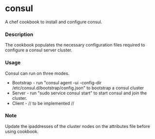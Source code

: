 # consul

A chef cookbook to install and configure consul.

### Description

The cookbook populates the necessary configuration files required to configure a consul server cluster.

### Usage

Consul can run on three modes.
* Bootstrap - run "consul agent -ui -config-dir /etc/consul.d/bootstrap/config.json" to bootstrap a consul cluster
* Server - run "sudo service consul start" to start consul and join the cluster.
* Client - // to be implemented //

### Note
Update the ipaddresses of the cluster nodes on the attributes file before using cookbook.